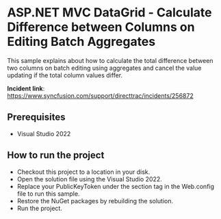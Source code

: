 # ASP.NET MVC DataGrid - Calculate Difference between Columns on Editing Batch Aggregates

This sample explains about how to calculate the total difference between two columns on batch editing using aggregates and cancel the value updating if the total column values differ.

**Incident link**: https://www.syncfusion.com/support/directtrac/incidents/256872

## Prerequisites

* Visual Studio 2022

## How to run the project

* Checkout this project to a location in your disk.
* Open the solution file using the Visual Studio 2022.
* Replace your PublicKeyToken under the section tag in the Web.config file to run this sample.
* Restore the NuGet packages by rebuilding the solution.
* Run the project.